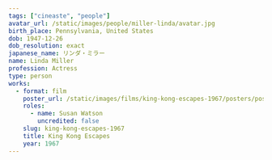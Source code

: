 ```yaml
---
tags: ["cineaste", "people"]
avatar_url: /static/images/people/miller-linda/avatar.jpg
birth_place: Pennsylvania, United States
dob: 1947-12-26
dob_resolution: exact
japanese_name: リンダ・ミラー
name: Linda Miller
profession: Actress
type: person
works:
  - format: film
    poster_url: /static/images/films/king-kong-escapes-1967/posters/poster.jpg
    roles:
      - name: Susan Watson
        uncredited: false
    slug: king-kong-escapes-1967
    title: King Kong Escapes
    year: 1967
---
```

